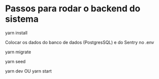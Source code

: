 # Passos para rodar o backend do sistema

yarn install

Colocar os dados do banco de dados (PostgresSQL) e do Sentry no .env

yarn migrate

yarn seed

yarn dev OU yarn start
